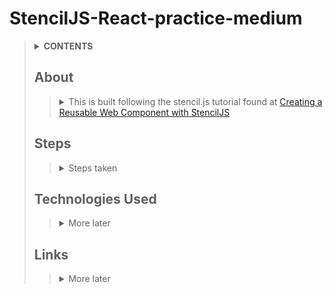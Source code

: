 # StencilJS-React-practice-medium
>
> <details>
>  <summary><b>CONTENTS</b></summary>
>
>> | [About](https://github.com/mmmoore1313/StencilJS-React-practice-medium#about) | [Technologies Used](https://github.com/mmmoore1313/StencilJS-React-practice-medium#technologies-used) |
>> |--|--|
>> | [Steps](https://github.com/mmmoore1313/StencilJS-React-practice-medium#steps) | [Links](https://github.com/mmmoore1313/StencilJS-React-practice-medium#links) |
> </details>
>
> ## About
>> <details>
>>  <summary>This is built following the stencil.js tutorial found at <a href="https://medium.com/stencil-tricks/creating-reusable-a-reusable-web-component-with-stenciljs-b2842af54c51">Creating a Reusable Web Component with StencilJS</a></summary>
>> 
>>> 
>> ###### [Return to top](https://github.com/mmmoore1313/StencilJS-React-practice-medium)
>> </details>
> ## Steps
>> <details>
>>  <summary>Steps taken</summary>
>>
>>> <details>
>>>  <summary>1. Create a project directory</summary>
>>>
>>>> 1.1- `mkdir <projectname>`  
>>>> 1.2- `cd <projectname>`
>>> </details>
>>> <details>
>>>  <summary>2. Initialize the stencil</summary>
>>>
>>>> 2.1- Run `npm init stencil`  
>>>> 2.2- Choose the `component` option  
>>>> 2.3- Name your project  
>>>> 2.4- Run `npm install`
>>> </details>
>>> <details>
>>>  <summary>3. Create a component.</summary>
>>>
>>>> <details>
>>>>  <summary>3.1- Create <code>component</code> directory</summary>
>>>>
>>>>> ``` 
>>>>> mkdir src/components/my-accordion
>>>>> ``` 
>>>> </details>
>>>> <details>
>>>>  <summary>3.2- Create and fill out file <code>component.tsx</code></summary>
>>>>
>>>>> <details>
>>>>>  <summary>3.2.1- Create <code>component.tsx</code></summary>
>>>>>
>>>>>> ``` 
>>>>>> touch src/components/my-accordion/my-accordion.tsx
>>>>>> ``` 
>>>>> </details>  
>>>>> <details>
>>>>>  <summary>3.2.2- <code>my-accordion.tsx</code></summary>
>>>>>
>>>>>> ``` 
>>>>>> import { Component, State, EventEmitter, Event, Prop, h } from '@stencil/core';
>>>>>> 
>>>>>> @Component({
>>>>>>   tag: 'my-accordion',
>>>>>>   styleUrl: 'my-accordion.scss',
>>>>>>   shadow: true
>>>>>> })
>>>>>> 
>>>>>> export class MyComponent {
>>>>>> 
>>>>>>   @State() toggle: boolean = false;
>>>>>> 
>>>>>>   @Event() onToggle: EventEmitter;
>>>>>> 
>>>>>>   @Prop() label: string;
>>>>>> 
>>>>>>   @Prop() description: string;
>>>>>> 
>>>>>>   @Prop() width: string;
>>>>>> 
>>>>>>   @Prop() color: string;
>>>>>> 
>>>>>>   toggleComponent() {
>>>>>>     this.toggle = !this.toggle;
>>>>>>     this.onToggle.emit({ visible: this.toggle });
>>>>>>   }
>>>>>> 
>>>>>>   render() {
>>>>>> 
>>>>>>     return (
>>>>>>       <div>
>>>>>>       <button class="accordion"
>>>>>>       style={{
>>>>>>         width: this.width,
>>>>>>         backgroundColor: this.color,
>>>>>>       }}
>>>>>>       onClick={() => this.toggleComponent()}>
>>>>>>       {this.label}
>>>>>>       {this.toggle ? <span>&#9650;</span> : <span>&#9660;</span>}
>>>>>>       </button>
>>>>>>       <div class={`content-box ${this.toggle ? 'open' : 'close'}`}
>>>>>>       style={{width: this.width}}>
>>>>>>       <p>{this.description}</p>
>>>>>>       </div>
>>>>>>       </div>
>>>>>>     )
>>>>>>   }
>>>>>> }
>>>>>> ``` 
>>>>> </details>
>>>> </details>
>>>> <details>
>>>>  <summary>3.3- Create a <code>component.scss</code> file</summary>
>>>>
>>>>> <details>
>>>>>  <summary>3.3.1- Create <code>component.scss</code></summary>
>>>>>
>>>>>> ``` 
>>>>>> touch src/components/my-accordion/my-accordion.scss
>>>>>> ``` 
>>>>> </details> 
>>>>> <details>
>>>>>  <summary>3.3.2- Fill out <code>component.scss</code> file</summary>
>>>>>
>>>>>> ``` 
>>>>>> * {
>>>>>>     font-family: 'Lato', sans-serif;
>>>>>> }
>>>>>> 
>>>>>> .container {
>>>>>>     display: flex;
>>>>>>     flex-direction: column;
>>>>>>     justify-content: center;
>>>>>>     align-items: center
>>>>>> }
>>>>>> 
>>>>>> .accordion {
>>>>>>     cursor: pointer;
>>>>>>     padding: 18px;
>>>>>>     text-align: left;
>>>>>>     border-radius: 20px;
>>>>>>     font-size: 1.2rem;
>>>>>>     font-weight: bold;
>>>>>>     outline: 0;
>>>>>>     span {
>>>>>>         float: right;
>>>>>>     }
>>>>>> }
>>>>>>  
>>>>>>  .open {
>>>>>>     display: block;
>>>>>>     height: auto;
>>>>>>     border-radius: 20px;
>>>>>>     border: 0.5px solid rgb(199, 197, 197);
>>>>>>     width: 200px;
>>>>>>  }
>>>>>> 
>>>>>>  p {
>>>>>>     padding: 18px;
>>>>>>  }
>>>>>> 
>>>>>>  .close {
>>>>>>     display: none;
>>>>>>  }
>>>>>> ``` 
>>>>> </details>
>>>> </details>
>>>> <details>
>>>>  <summary>3.4- Insert the <code>component</code> into the <code>body</code> <code>index.html</code></summary>
>>>>
>>>>> ``` 
>>>>> <body>
>>>>>   <my-accordion width='100%' 
>>>>>                 label='Bacon Ipsum'
>>>>>                 color='pink'
>>>>>                 description="Bacon ipsum dolor amet pork chop sausage turkey spare ribs ham hock cupim pork loin capicola bacon ham filet mignon prosciutto boudin turducken. Shank corned beef burgdoggen jowl ribeye. Ham pork pastrami rump meatball buffalo venison andouille picanha fatback pork loin. Venison doner porchetta, chicken leberkas fatback burgdoggen ham andouille landjaeger alcatra. Pork belly pork jerky prosciutto leberkas tail salami tongue frankfurter turducken short loin flank."></my-accordion>
>>>>>   <my-accordion width='100%'
>>>>>                 label='Cat Ipsum'
>>>>>                 color='aquamarine'
>>>>>                 description="Human give me attention meow i want to go outside let me go outside nevermind inside is better but cats are cute flex claws on the human's belly and purr like a lawnmower find something else more interesting, yet lick sellotape lick butt and make a weird face. The cat was chasing the mouse lick the plastic bag for furrier and even more furrier hairball but scratch at door to be let outside, get let out then scratch at door immmediately after to be let back in. "></my-accordion>
>>>>>   <my-accordion width='100%'
>>>>>                 color='#eee'
>>>>>                 description="I feel empty."></my-accordion>
>>>>> </body>
>>>>> ``` 
>>>> </details>
>>>> <details>
>>>>  <summary>3.5- Run <code>npm start</code></summary>
>>>>
>>>>> ``` 
>>>>> npm start
>>>>> ``` 
>>>> </details>
>>>> <details>
>>>>  <summary>3.6- Publish your package</summary>
>>>>
>>>>> <details>
>>>>>  <summary>3.6.1- Build your component</summary>
>>>>>
>>>>>> ``` 
>>>>>> npm run build
>>>>>> ``` 
>>>>> </details>
>>>>> <details>
>>>>>  <summary>3.6.2- Publish your compnent</summary>
>>>>>
>>>>>> ``` 
>>>>>> npm publish
>>>>>> ``` 
>>>>> </details>
>>>> </details>
>>> </details>
>>> <details>
>>>  <summary>4. Build the React app</summary>
>>>
>>>> *The completion of this app can be found [here](https://github.com/mmmoore1313/StencilJS-React-practice-medium-part2)*  
>>>> <details>
>>>>  <summary>4.1- Create React App</summary>
>>>>
>>>>> ``` 
>>>>> npx create-react-app appname
>>>>> ``` 
>>>> </details>
>>>> <details>
>>>>  <summary>4.2- Download dependencies</summary>
>>>>
>>>>> ``` 
>>>>> npm install
>>>>> ``` 
>>>> </details>
>>>> <details>
>>>>  <summary>4.3- Install component package</summary>
>>>>
>>>>> ``` 
>>>>> npm install mediumtutorial --save
>>>>> ``` 
>>>> </details>
>>>> <details>
>>>>  <summary>4.4- Paste <code>defineCustomElements</code> into the <code>index.js</code> file</summary>
>>>>
>>>>> ``` 
>>>>> import React from 'react';
>>>>> import ReactDOM from 'react-dom';
>>>>> import './index.css';
>>>>> import App from './App';
>>>>> import registerServiceWorker from './registerServiceWorker';
>>>>> 
>>>>> import { applyPolyfills, defineCustomElements } from 'spec-/loader';
>>>>> // ^^^!!!This part is the magic import!!!^^^
>>>>> 
>>>>> ReactDOM.render(<App />, document.getElementById('root'));
>>>>> registerServiceWorker();
>>>>> 
>>>>> applyPolyfills().then(() => {
>>>>>   defineCustomElements(window);
>>>>> });
>>>>> // ^^^!!!This part is the magic export!!!^^^
>>>>> ``` 
>>>> </details>
>>>> <details>
>>>>  <summary>4.5- Import component into <code>App.js</code></summary>
>>>>
>>>>> ``` 
>>>>> import React from 'react';
>>>>> import './App.css';
>>>>> import 'mediumtutorial';
>>>>> 
>>>>> 
>>>>> function App() {
>>>>> 
>>>>>   const array = [
>>>>>     {
>>>>>       label: 'Accordion 1',
>>>>>       description: 'Lorem ipsum',
>>>>>       color: '#439ECA',
>>>>>       width: '300px'
>>>>>     },
>>>>>     {
>>>>>       label: 'Accordion 2',
>>>>>       description: 'Lorem ipsum',
>>>>>       color: '#7EC74A',
>>>>>       width: '300px'
>>>>>     },
>>>>>     {
>>>>>       label: 'Accordion 3',
>>>>>       description: 'Lorem ipsum',
>>>>>       color: '#F8CD41',
>>>>>       width: '300px'
>>>>>     }
>>>>>   ]
>>>>>   return (
>>>>>     <div className="App">
>>>>>       {
>>>>>         array.map((array) => {
>>>>>           return (
>>>>>             <my-accordion 
>>>>>             label={array.label}
>>>>>             description={array.description}
>>>>>             color={array.color}
>>>>>             width={array.width}>
>>>>>             </my-accordion>
>>>>>           )})
>>>>>       }
>>>>>     </div>
>>>>>   );
>>>>> }
>>>>> 
>>>>> export default App;
>>>>> ``` 
>>>> </details>
>>>> <details>
>>>>  <summary>Run the app</summary>
>>>>
>>>>> `npm start`
>>>> </details>
>>> </details>
>> 
>> </details>
>
> ## Technologies Used
>> <details>
>>  <summary>More later</summary>
>>
>>>
>> ###### [Return to top](https://github.com/mmmoore1313/StencilJS-React-practice-medium)
>> </details>
>
> ## Links
>> <details>
>>  <summary>More later</summary>
>>
>>> 
>> ###### [Return to top](https://github.com/mmmoore1313/StencilJS-React-practice-medium)
>> </details>
